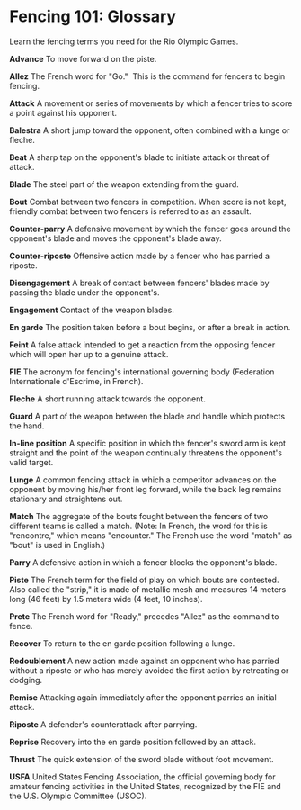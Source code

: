 Fencing 101: Glossary
=====================

Learn the fencing terms you need for the Rio Olympic Games.

**Advance**
To move forward on the piste.

**Allez**
The French word for "Go."  This is the command for fencers to begin fencing.

**Attack**
A movement or series of movements by which a fencer tries to score a point against his opponent.

**Balestra**
A short jump toward the opponent, often combined with a lunge or fleche.

**Beat**
A sharp tap on the opponent's blade to initiate attack or threat of attack.

**Blade**
The steel part of the weapon extending from the guard.

**Bout**
Combat between two fencers in competition. When score is not kept, friendly combat between two fencers is referred to as an assault.

**Counter-parry**
A defensive movement by which the fencer goes around the opponent's blade and moves the opponent's blade away.

**Counter-riposte**
Offensive action made by a fencer who has parried a riposte.

**Disengagement**
A break of contact between fencers' blades made by passing the blade under the opponent's.

**Engagement**
Contact of the weapon blades.

**En garde**
The position taken before a bout begins, or after a break in action.

**Feint**
A false attack intended to get a reaction from the opposing fencer which will open her up to a genuine attack.

**FIE**
The acronym for fencing's international governing body (Federation Internationale d'Escrime, in French).

**Fleche**
A short running attack towards the opponent.

**Guard**
A part of the weapon between the blade and handle which protects the hand.

**In-line position**
A specific position in which the fencer's sword arm is kept straight and the point of the weapon continually threatens the opponent's valid target.

**Lunge**
A common fencing attack in which a competitor advances on the opponent by moving his/her front leg forward, while the back leg remains stationary and straightens out.

**Match**
The aggregate of the bouts fought between the fencers of two different teams is called a match. (Note: In French, the word for this is "rencontre," which means "encounter." The French use the word "match" as "bout" is used in English.)

**Parry**
A defensive action in which a fencer blocks the opponent's blade.

**Piste**
The French term for the field of play on which bouts are contested. Also called the "strip," it is made of metallic mesh and measures 14 meters long (46 feet) by 1.5 meters wide (4 feet, 10 inches).

**Prete**
The French word for "Ready," precedes "Allez" as the command to fence.

**Recover**
To return to the en garde position following a lunge.

**Redoublement**
A new action made against an opponent who has parried without a riposte or who has merely avoided the first action by retreating or dodging.

**Remise**
Attacking again immediately after the opponent parries an initial attack.

**Riposte**
A defender's counterattack after parrying.

**Reprise**
Recovery into the en garde position followed by an attack.

**Thrust**
The quick extension of the sword blade without foot movement.

**USFA**
United States Fencing Association, the official governing body for amateur fencing activities in the United States, recognized by the FIE and the U.S. Olympic Committee (USOC).


